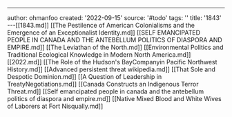 ---
author: ohmanfoo
created: '2022-09-15'
source: '#todo'
tags: ''
title: '1843'
---[[1843.md]]
[[The Pestilence of American Colonialisms and the Emergence of an Exceptionalist Identity.md]]
[[SELF EMANCIPATED PEOPLE IN CANADA AND THE ANTEBELLUM POLITICS OF DIASPORA AND EMPIRE.md]]
[[The Leviathan of the North.md]]
[[Environmental Politics and Traditional Ecological Knowledge in Modern North America.md]]
[[2022.md]]
[[The Role of the Hudson's BayCompanyin Pacific Northwest History.md]]
[[Advanced persistent threat wikipedia.md]]
[[That Sole and Despotic Dominion.md]]
[[A Question of Leadership in TreatyNegotiations.md]]
[[Canada Constructs an Indigenous Terror Threat.md]]
[[Self emancipated people in canada and the antebellum politics of diaspora and empire.md]]
[[Native Mixed Blood and White Wives of Laborers at Fort Nisqually.md]]

